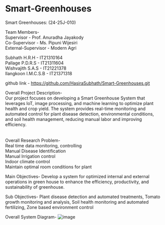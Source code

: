 # Smart-Greenhouses
Smart Greenhouses: (24-25J-010)

Team Members-</br>
Supervisor - Prof. Anuradha Jayakody </br>
Co-Supervisor - Ms. Pipuni Wijesiri </br>
External-Supervisor - Modern Agri </br>

Subhath H.R.H - IT21310164 </br>
Pallage P.D.R.S - IT21311604  </br>
Wishvajith S.A.S - IT21221378  </br>
Ilangkoon I.M.C.S.B - IT21371318 </br>

github link - https://github.com/HasiraSubhath/Smart-Greenhouses.git 
</br>

Overall Project Description- </br>
Our project focuses on developing a Smart Greenhouse System that leverages IoT, image processing, and machine learning to optimize plant health and crop yield. The system provides real-time monitoring and automated control for plant disease detection, environmental conditions, and soil health management, reducing manual labor and improving efficiency. </br>
</br></br>
Overall  Research Problem- </br>
Real time data monitoring, controlling </br>
Manual Disease Identification </br>
Manual Irrigation control </br>
Indoor climate control </br>
Maintain optimal room conditions for plant </br>

Main Objectives-
Develop a system for optimized internal and external operations in green house to enhance the efficiency, productivity, and sustainability of greenhouse.

Sub Objectives-
Plant disease detection and automated treatments,
Tomato growth monitoring and analysis,
Soil health monitoring and automated fertilizing,
Zone based environment control

Overall System Diagram-
![image](https://github.com/user-attachments/assets/ac208df2-6f15-4dec-945e-c6bbd9c443e3)






